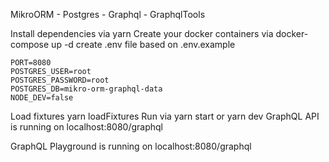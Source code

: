 MikroORM - Postgres - Graphql - GraphqlTools



Install dependencies via yarn
Create your docker containers via docker-compose up -d
create .env file based on .env.example

```
PORT=8080
POSTGRES_USER=root
POSTGRES_PASSWORD=root
POSTGRES_DB=mikro-orm-graphql-data
NODE_DEV=false
```

Load fixtures yarn loadFixtures
Run via yarn start or yarn dev
GraphQL API is running on localhost:8080/graphql


GraphQL Playground is running on localhost:8080/graphql
